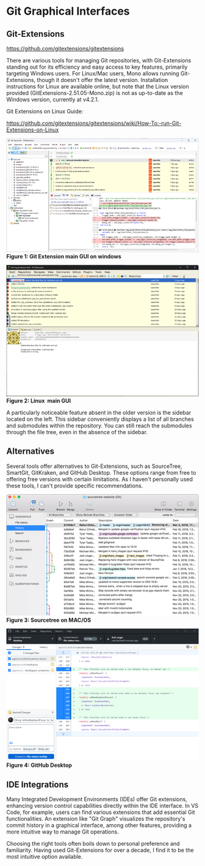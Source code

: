 # Git Graphical Interfaces
## Git-Extensions

https://github.com/gitextensions/gitextensions

There are various tools for managing Git repositories, with Git-Extensions standing out for its efficiency and easy access to key features, primarily targeting Windows users. For Linux/Mac users, Mono allows running Git-Extensions, though it doesn't offer the latest version. Installation instructions for Linux are available online, but note that the Linux version provided (GitExtensions-2.51.05-Mono.zip) is not as up-to-date as the Windows version, currently at v4.2.1.

Git Extensions on Linux Guide:

https://github.com/gitextensions/gitextensions/wiki/How-To:-run-Git-Extensions-on-Linux


![](attachments/Pasted%20image%2020240315160834.png)
**Figure 1: Git Extension main GUI on windows**


![](attachments/Pasted%20image%2020240315160857.png)
**Figure 2: Linux  main GUI**


A particularly noticeable feature absent in the older version is the sidebar located on the left. This sidebar conveniently displays a list of all branches and submodules within the repository. You can still reach the submodules through the file tree, even in the absence of the sidebar.

## Alternatives

Several tools offer alternatives to Git-Extensions, such as SourceTree, SmartGit, GitKraken, and GitHub Desktop. These options range from free to offering free versions with certain limitations. As I haven't personally used these tools, I can't provide specific recommendations.

![](attachments/Pasted%20image%2020240315160935.png)
**Figure 3: Sourcetree on MAC/OS**

![](attachments/Pasted%20image%2020240315160950.png)
**Figure 4: GitHub Desktop**


## IDE Integrations

Many Integrated Development Environments (IDEs) offer Git extensions, enhancing version control capabilities directly within the IDE interface. In VS Code, for example, users can find various extensions that add essential Git functionalities. An extension like "Git Graph" visualizes the repository's commit history in a graphical interface, among other features, providing a more intuitive way to manage Git operations.

Choosing the right tools often boils down to personal preference and familiarity. Having used Git-Extensions for over a decade, I find it to be the most intuitive option available.


